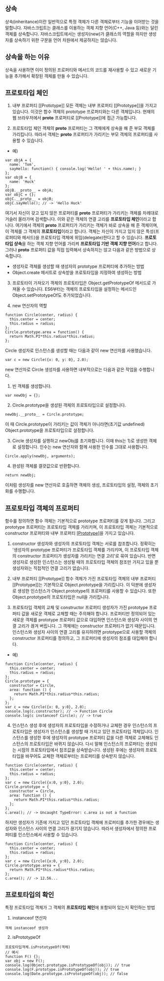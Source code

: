 ## 상속

상속(inheritance)이란 일반적으로 특정 객체가 다른 객체로부터 기능을 이어받는 것을 말합니다. 자바스크립트는 클래스를 이용하는 객체 지향 언어(C++, Java 등)와는 달린 객체를 상속합니다. 자바스크립트에서는 생성자(new)가 클래스의 역할을 하지만 생성자를 상속하기 위한 구문을 언어 차원에서 제공하지는 않습니다.

## 상속을 하는 이유

상속을 사용하면 이미 정의된 프로퍼티와 메서드의 코드를 재사용할 수 있고 새로운 기능을 추가해서 확장된 객체를 만들 수 있습니다.

## 프로토타입 체인

1. 내부 프로퍼티 [[Prototype]]
   모든 객체는 내부 프로퍼티 [[Prototype]]을 가지고 있습니다. 이것은 함수 객체의 prototype 프로퍼티와는 다른 객체입니다. 현재의 웹 브라우저에서 **proto** 프로퍼티로 [[Prototype]]에 접근 가능합니다.

2. 프로토타입 체인
   객체의 **proto** 프로퍼티는 그 객체에게 상속을 해 준 부모 객체를 가리킵니다. 따라서 객체는 **proto** 프로퍼티가 가리키는 부모 객체의 프로퍼티를 사용할 수 있습니다.

- 예)

```
var objA = {
  name: 'Tom',
  sayHello: function() { console.log('Hello! ' + this.name); }
};
var objB = {
  name: 'Huck'
};
objB.__proto__ = objA;
var objC = {};
objC.__protp__ = objB;
objC.sayHello(); // -> 'Hello Huck'
```

여기서 자신이 갖고 있지 않은 프로퍼티를 **proto** 프로퍼티가 가리키는 객체를 차례대로 거슬러 올라가며 검색합니다. 이와 같은 객체의 연결 고리를 **프로토타입 체인**이라고 합니다.
여기에서 객체의 **proto** 프로퍼티가 가리키는 객체가 바로 상속을 해 준 객체이며, 이 객체를 그 객체의 **프로토타입**이라고 합니다. 객체는 자신이 가지고 있지 않은 특성(프로퍼티와 메서드)을 프로토타입 객체에 위임(delegate)한다고 할 수 있습니다. **프로토타입 샹속**을 하는 객체 지향 언어를 가리켜 **프로토타입 기반 객체 지향 언어**라고 합니다. 그러나 **proto** 프로퍼티 값을 직접 입력해서 상속하지는 않고 다음과 같은 방법으로 상속합니다.

- 생성자로 객체를 생성할 때 생성자의 prototype 프로퍼티에 추가하는 방법
- Object.create 메서트로 상속받을 프로토타입을 지정하여 생성하는 방법

3. 프로토타이 가져오기
   객체의 프로토타입은 Object.getPrototypeOf 메서드로 가져올 수 있습니다. ES6부터는 객체의 프로토타입을 설정하는 메서드인 Object.setPrototypeOf도 추가되었습니다.

4. new 연산자의 역할

```
function Circle(center, radius) {
  this.center = center;
  this.radius = radius;
};
Circle.prototype.area = function() {
  return Math.PI*this.radius*this.radius;
};
```

Circle 생성자로 인스턴스를 생성할 때는 다음과 같이 new 연산자를 사용했습니다.

```
var c = new Circle({x: 0, y: 0}, 2.0);
```

new 연산자로 Circle 생성자를 사용하면 내부적으로는 다음과 같은 작업을 수행합니다.

1. 빈 객체를 생성합니다.

```
var newObj = {};
```

2. Circle.prototype을 생성된 객체의 프로토타입으로 설정합니다.

```
newObj.__proto__ = Circle.prototype;
```

이 때 Circle.prototype이 가리키는 값이 객체가 아니라면(초기값 undefined) Object.prototype을 프로토타입으로 설정합니다.

3. Circle 생성자를 실행하고 newObj를 초기화합니다. 이때 this는 1)로 생성한 객체로 설정합니다. 인수는 new 연산자와 함께 사용한 인수를 그대로 사용합니다.

```
Circle.apply(newObj, arguments);
```

4. 완성된 객체를 결괏값으로 반환합니다.

```
return newObj;
```

이처럼 생성자를 new 연산자로 호출하면 객체의 생성, 프로토타입의 설정, 객체의 초기화를 수행합니다.

## 프로토타입 객체의 프로퍼티

함수를 정의하면 함수 객체는 기본적으로 prototype 프로퍼티를 갖게 됩니다. 그리고 prototype 프로퍼티는 프로토타입 객체를 가리키며, 이 프로토타입 객체는 기본적으로 constructor 프로퍼티와 내부 프로퍼티 [[Prototype]](__proto__)을 가지고 있습니다.

1. constructor
   생성자와 생성자의 프로토타입 객체는 서로를 찹조합니다. 정확히는 '생성자의 prototype 프로퍼티가 프로토타입 객체를 가리키며, 이 프로토타입 객체의 constructor 프로퍼티가 생성자를 가리키는 연결 고리'로 묶여 있습니다. 반면 생성자로 생성한 인스턴스는 생성될 때의 프로토타입 객체의 참조만 가지고 있을 뿐 생성자와는 직접적인 연결 고리가 없습니다.

2. 내부 프로퍼티 [[Prototype]]
   함수 객체가 가진 프로토타입 객체의 내부 프로퍼티 [[Prototype]]는 기본적으로 Object.prototype을 가리킵니다.
   이 덕분에 생성자로 생성한 인스턴스가 Object.prototype의 프로퍼티를 사용할 수 있습니다. 또한 Object.prototype의 프로토타입은 null을 가리킵니다.

3. 프로토타입 객체의 교체 및 constructor 프로퍼티
   생성자가 가진 prototype 프로퍼티 값을 새로운 객체로 교체할 때는 주의해야 합니다. 프로퍼티만 정의되어 있는 새로운 객체를 prototype 프로퍼티 값으로 대입하면 인스턴스와 생성자 사이의 연결 고리가 끊겨 버립니다. 그 객체에는 constructor 프로퍼티가 없기 때문입니다. 인스턴스와 생성자 사이의 연결 고리를 유지하려면 prototype으로 사용할 객체의 constructor 프로퍼티를 정의하고, 그 프로퍼티에 생성자의 참조를 대입해야 합니다.

- 예)

```
function Circle(center, radius) {
  this.center = center;
  this.radius = radius;
};
Circle.prototype = {
  constructor = Circle,
  area: function () {
    return Math.PI*this.radius*this.radius;
  };
};
var c = new Circle({x: 0, y:0}, 2.0);
console.log(c.constructor); // -> Function Circle
console.log(c instanceof Circle); // -> true
```

4. 인스턴스 생성 후에 생성자의 프로토타입을 수정하거나 교체한 경우
   인스턴스의 프로토타입은 생성자가 인스턴스를 생성할 때 가지고 있던 프로토타입 객체입니다. 인스턴스를 생성한 후에 생성자의 prototype 프로퍼티 값을 다른 객체로 교체해도 인스턴스의 프로토타입은 바뀌지 않습니다. 다시 말해 인스턴스의 프로퍼티는 생성되는 시점의 프로토타입에서 참조값을 상속받습니다. 생성된 후에는 생성자의 프로토타입을 바꾸어도 교체한 객체로부터는 프로퍼티를 상속받지 않습니다.

```
function Circle(center, radius) {
  this.center = center;
  this.radius = radius;
};
var c = new Circle({x:0, y:0}, 2.0);
Circle.prototype = {
  constructor = Circle,
  area: function () {
    return Math.PI*this.radius*this.radius;
  };
};
c.area(); // -> Uncaught TypeError: c.area is not a function
```

하지만 생성자가 기존에 가지고 있던 프로토타입 객체에 프로퍼티를 추가한 경우에는 생성자와 인스턴스 사이의 연결 고리가 끊기지 않습니다. 따라서 생성자에서 정의한 프로퍼티를 인스턴스에서 사용할 수 있습니다.

```
function Circle(center, radius) {
  this.center = center;
  this.radius = radius;
};
var c = new Circle({x:0, y:0}, 2.0);
Circle.prototype.area = {
  return Math.PI*this.radius*this.radius;
};
c.area(); // -> 12.56...
```

## 프로토타입의 확인

특정 프로토타입 객체가 그 객체의 **프로토타입 체인**에 포함되어 있는지 확인하는 방법

1. instanceof 연산자

```
객체 instanceof 생성자
```

2. isPrototypeOf

```
프로토타입객체.isPrototypeOf(객체)
// 예시
function F() {};
var obj = new F();
console.log(Object.prototype.isPrototypeOf(obj)); // true
console.log(F.prototype.isPrototypeOf(obj)); // true
console.log(Date.prototype.isPrototypeOf(obj)); // false
```
